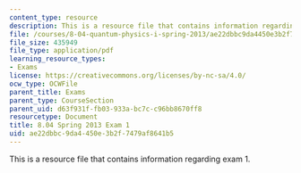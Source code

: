 ```yaml
---
content_type: resource
description: This is a resource file that contains information regarding exam 1.
file: /courses/8-04-quantum-physics-i-spring-2013/ae22dbbc9da4450e3b2f7479af8641b5_MIT8_04S13_exam1.pdf
file_size: 435949
file_type: application/pdf
learning_resource_types:
- Exams
license: https://creativecommons.org/licenses/by-nc-sa/4.0/
ocw_type: OCWFile
parent_title: Exams
parent_type: CourseSection
parent_uid: d63f931f-fb03-933a-bc7c-c96bb8670ff8
resourcetype: Document
title: 8.04 Spring 2013 Exam 1
uid: ae22dbbc-9da4-450e-3b2f-7479af8641b5
---
```

This is a resource file that contains information regarding exam 1.